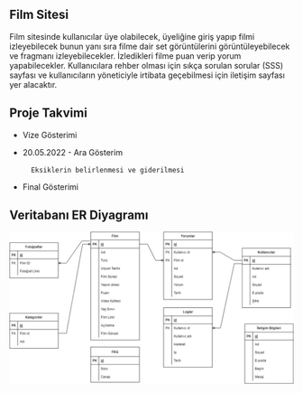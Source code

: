 <h2>Film Sitesi</h2>

Film sitesinde kullanıcılar üye olabilecek, üyeliğine giriş yapıp filmi izleyebilecek bunun yanı sıra filme dair set görüntülerini görüntüleyebilecek ve fragmanı izleyebilecekler. İzledikleri filme puan verip yorum yapabilecekler. Kullanıcılara rehber olması için sıkça sorulan sorular (SSS) sayfası ve kullanıcıların yöneticiyle irtibata geçebilmesi için iletişim sayfası yer alacaktır.

<h2>Proje Takvimi</h2>

- Vize Gösterimi

- 20.05.2022 - Ara Gösterim

        Eksiklerin belirlenmesi ve giderilmesi

- Final Gösterimi

<h2>Veritabanı ER Diyagramı</h2>

![Veri Tabanı Tasarımı](/docs/er_diagram.jpg)
